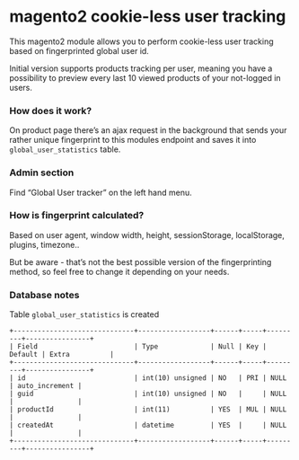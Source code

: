 # magento2 cookie-less user tracking
This magento2 module allows you to perform cookie-less user tracking based on fingerprinted global user id.

Initial version supports products tracking per user, meaning you have a possibility to preview every last 10 viewed products of your not-logged in users.

### How does it work?
On product page there’s an ajax request in the background that sends your rather unique fingerprint to this modules endpoint and saves it into `global_user_statistics` table.

### Admin section
Find “Global User tracker” on the left hand menu.

### How is fingerprint calculated?
Based on user agent, window width, height, sessionStorage, localStorage, plugins, timezone..

But be aware - that’s not the best possible version of the fingerprinting method, so feel free to change it depending on your needs.

### Database notes
Table `global_user_statistics` is created 
```
+------------------------------+------------------+------+-----+---------+----------------+
| Field                        | Type             | Null | Key | Default | Extra          |
+------------------------------+------------------+------+-----+---------+----------------+
| ‌id                           | int(10) unsigned | NO   | PRI | NULL    | auto_increment |
| guid                         | int(10) unsigned | NO   |     | NULL    |                |
| productId                    | int(11)          | YES  | MUL | NULL    |                |
| createdAt                    | datetime         | YES  |     | NULL    |                |
+------------------------------+------------------+------+-----+---------+----------------+
```